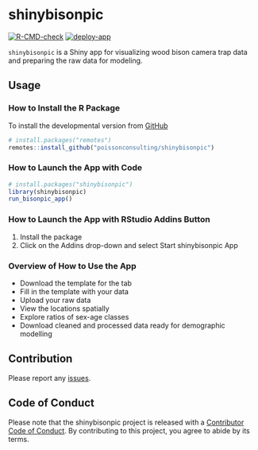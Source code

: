 
# shinybisonpic

<!-- badges: start -->

[![R-CMD-check](https://github.com/poissonconsulting/shinybisonpic/actions/workflows/R-CMD-check.yaml/badge.svg)](https://github.com/poissonconsulting/shinybisonpic/actions/workflows/R-CMD-check.yaml)
[![deploy-app](https://github.com/poissonconsulting/shinybisonpic/actions/workflows/deploy-app.yaml/badge.svg)](https://github.com/poissonconsulting/shinybisonpic/actions/workflows/deploy-app.yaml)
<!-- badges: end -->

`shinybisonpic` is a Shiny app for visualizing wood bison camera trap
data and preparing the raw data for modeling.

## Usage

### How to Install the R Package

To install the developmental version from
[GitHub](https://github.com/poissonconsulting/shinybisonpic)

``` r
# install.packages("remotes")
remotes::install_github("poissonconsulting/shinybisonpic")
```

### How to Launch the App with Code

``` r
# install.packages("shinybisonpic")
library(shinybisonpic)
run_bisonpic_app()
```

### How to Launch the App with RStudio Addins Button

1.  Install the package
2.  Click on the Addins drop-down and select Start shinybisonpic App

### Overview of How to Use the App

- Download the template for the tab
- Fill in the template with your data
- Upload your raw data
- View the locations spatially
- Explore ratios of sex-age classes
- Download cleaned and processed data ready for demographic modelling

## Contribution

Please report any
[issues](https://github.com/poissonconsulting/shinybisonpic/issues).

## Code of Conduct

Please note that the shinybisonpic project is released with a
[Contributor Code of
Conduct](https://contributor-covenant.org/version/2/1/CODE_OF_CONDUCT.html).
By contributing to this project, you agree to abide by its terms.
